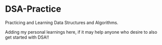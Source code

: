 # DSA-Practice
Practicing and Learning Data Structures and Algorithms.

Adding my personal learnings here, if it may help anyone who desire to also get started with DSA!! 
